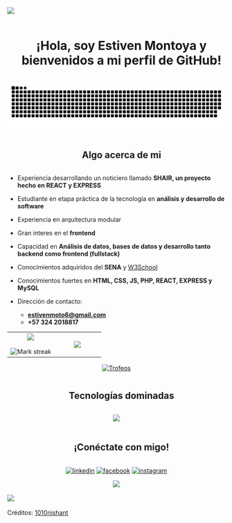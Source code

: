 
<!--horizontal divider(gradiant)-->
<img src="https://user-images.githubusercontent.com/73097560/115834477-dbab4500-a447-11eb-908a-139a6edaec5c.gif">

<!--h1 without bottom border-->
<div id="user-content-toc">
  <ul align="center">
    <summary><h1 style="display: inline-block">¡Hola, soy Estiven Montoya y bienvenidos a mi perfil de GitHub!</h1></summary>
  </ul>
</div>


<!--- snake -->
<div align="center">
  <img  src="https://github.com/1999AZZAR/1999AZZAR/blob/readme/resources/grid-snake.svg"
       alt="snake" /></a>
</div>


<!--h2 without bottom border-->
<div id="user-content-toc">
  <ul align="center">
    <summary><h2 style="display: inline-block">Algo acerca de mi</h2></summary>
  </ul>
</div>


<!--Intro start-->
- Experiencia desarrollando un noticiero llamado **SHAIR, un proyecto hecho en REACT y EXPRESS**

- Estudiante en etapa práctica de la tecnología en **análisis y desarrollo de software**

- Experiencia en arquitectura modular
  
- Gran interes en el **frontend**

- Capacidad en **Análisis de datos, bases de datos y desarrollo tanto backend como frontend (fullstack)**

- Conocimientos adquiridos del **SENA** y [W3School](https://www.w3profile.com/estiven0425)

- Conocimientos fuertes en **HTML, CSS, JS, PHP, REACT, EXPRESS y MySQL**

- Dirección de contacto:
  - **estivenmoto6@gmail.com**
  - **+57 324 2018817**
<!--Intro end-->



<!--- stats & Trophy (start) -->
<p align="center">
  <!--- stats (start) -->
<table align="center">
<tr border="none">
<td width="50%" align="center">
  
  <img  align="center"  src="https://github-readme-stats.vercel.app/api?username=estiven0425&show_icons=true&count_private=true" />
  <br></br>
  <img  alt="Mark streak" src="https://github-readme-streak-stats.herokuapp.com/?user=estiven0425&hide_border=false" /> 
</td>

<td width="50%" align="center">

  <img  align="center"  src="https://github-readme-stats.anuraghazra1.vercel.app/api/top-langs/?username=estiven0425&hide_border=false&no-bg=true&no-frame=true&langs_count=10"/>
  
  </td>
</tr>
</table>
<!--- stats (end) -->

<!--- trophy (start) -->
<div align=center>
  <a href="https://github.com/ryo-ma/github-profile-trophy" title="Go to Source">
      <img align="center" width=84% src="https://github-profile-trophy.vercel.app/?username=estiven0425&row=1&column=7&margin-h=15&margin-w=5&no-bg=true" alt="Trofeos" />
    </a>
</div>
<!--- trophy (start) -->


</p>        
<!--- stats (end) -->


<!--h1 without bottom border-->
<div id="user-content-toc">
  <ul align="center">
    <summary><h2 style="display: inline-block">Tecnologías dominadas</h2></summary>
  </ul>
</div>
<!--tech stack icons-->
<p align="center">
  <a href="https://skillicons.dev">
    <img src="https://skillicons.dev/icons?i=css,express,git,github,html,js,mysql,nodejs,php,react,sass" />
  </a>
</p>


<!-- Connect with me -->
<!--h2 without bottom border-->
<div id="user-content-toc">
  <ul align="center">
    <summary><h2 style="display: inline-block">¡Conéctate con migo!</h2></summary>
  </ul>
</div>

<!--icons and links-->
<p align="center">
<a href="https://www.linkedin.com/in/estiven-montoya-torres-b77a03254/" target="blank"><img align="center" src="https://github.com/gauravghongde/social-icons/blob/master/SVG/Color/LinkedIN.svg" alt="linkedin" height="50" width="50" /></a>
<a href="https://www.facebook.com/estiven.montoyatorres.5" target="blank"><img align="center" src="https://github.com/gauravghongde/social-icons/blob/master/SVG/Color/Facebook.svg" alt="facebook" height="50" width="50" /></a>
<a href="https://www.instagram.com/estiven_0425/" target="blank"><img align="center" src="https://github.com/gauravghongde/social-icons/blob/master/SVG/Color/Instagram.svg" alt="instagram" height="50" width="50" /></a>
  
</p>


<!--profile visit count-->
<div align="center">
  
[![](https://visitcount.itsvg.in/api?id=estiven0425t&icon=3&color=6)](https://visitcount.itsvg.in)
  
</div>


<!--horizontal divider(gradiant)-->
<img src="https://user-images.githubusercontent.com/73097560/115834477-dbab4500-a447-11eb-908a-139a6edaec5c.gif">

Créditos: [1010nishant](https://github.com/1010nishant)
